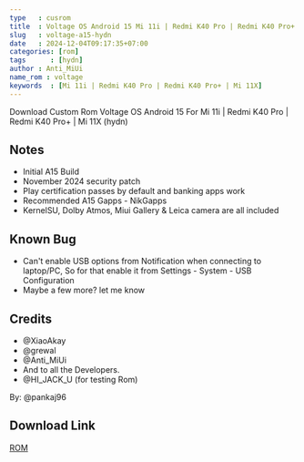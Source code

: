 ```yaml
---
type   : cusrom
title  : Voltage OS Android 15 Mi 11i | Redmi K40 Pro | Redmi K40 Pro+ | Mi 11X
slug   : voltage-a15-hydn
date   : 2024-12-04T09:17:35+07:00
categories: [rom]
tags      : [hydn]
author : Anti_MiUi
name_rom : voltage
keywords  : [Mi 11i | Redmi K40 Pro | Redmi K40 Pro+ | Mi 11X]
---
```


Download Custom Rom Voltage OS Android 15 For Mi 11i | Redmi K40 Pro | Redmi K40 Pro+ | Mi 11X (hydn)


## Notes
- Initial A15 Build
- November 2024 security patch
- Play certification passes by default and banking apps work
- Recommended A15 Gapps - NikGapps
- KernelSU, Dolby Atmos, Miui Gallery & Leica camera are all included 

## Known Bug
- Can't enable USB options from Notification when connecting to laptop/PC, So for that enable it from Settings - System - USB Configuration 
- Maybe a few more? let me know

## Credits
- @XiaoAkay 
- @grewal
- @Anti_MiUi
- And to all the Developers.
- @HI_JACK_U (for testing Rom)

By: @pankaj96

## Download Link
[ROM](https://gofile.io/d/jRevqR)
